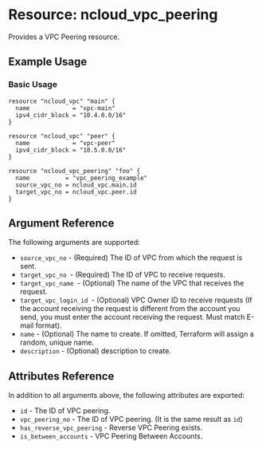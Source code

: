 # Resource: ncloud_vpc_peering

Provides a VPC Peering resource.

## Example Usage

### Basic Usage

```hcl
resource "ncloud_vpc" "main" {
  name            = "vpc-main"
  ipv4_cidr_block = "10.4.0.0/16"
}

resource "ncloud_vpc" "peer" {
  name            = "vpc-peer"
  ipv4_cidr_block = "10.5.0.0/16"
}

resource "ncloud_vpc_peering" "foo" {
  name          = "vpc_peering_example"
  source_vpc_no = ncloud_vpc.main.id
  target_vpc_no = ncloud_vpc.peer.id
}
```

## Argument Reference

The following arguments are supported:

* `source_vpc_no` - (Required) The ID of VPC from which the request is sent.
* `target_vpc_no `- (Required) The ID of VPC to receive requests.
* `target_vpc_name `- (Optional) The name of the VPC that receives the request.
* `target_vpc_login_id `- (Optional) VPC Owner ID to receive requests (If the account receiving the request is different from the account you send, you must enter the account receiving the request. Must match E-mail format).
* `name` - (Optional) The name to create. If omitted, Terraform will assign a random, unique name.
* `description` - (Optional) description to create.


## Attributes Reference

In addition to all arguments above, the following attributes are exported:

* `id` - The ID of VPC peering.
* `vpc_peering_no` - The ID of VPC peering. (It is the same result as `id`)
* `has_reverse_vpc_peering` - Reverse VPC Peering exists.
* `is_between_accounts` - VPC Peering Between Accounts.